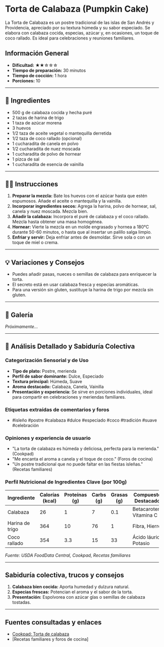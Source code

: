 # Torta de Calabaza (Pumpkin Cake)

La Torta de Calabaza es un postre tradicional de las islas de San Andrés y Providencia, apreciado por su textura húmeda y su sabor especiado. Se elabora con calabaza cocida, especias, azúcar y, en ocasiones, un toque de coco rallado. Es ideal para celebraciones y reuniones familiares.

## Información General

* **Dificultad:** ★★☆☆☆
* **Tiempo de preparación:** 30 minutos
* **Tiempo de cocción:** 1 hora
* **Porciones:** 10

---

## 📝 Ingredientes

- 500 g de calabaza cocida y hecha puré
- 2 tazas de harina de trigo
- 1 taza de azúcar morena
- 3 huevos
- 1/2 taza de aceite vegetal o mantequilla derretida
- 1/2 taza de coco rallado (opcional)
- 1 cucharadita de canela en polvo
- 1/2 cucharadita de nuez moscada
- 1 cucharadita de polvo de hornear
- 1 pizca de sal
- 1 cucharadita de esencia de vainilla

---

## 👨‍🍳 Instrucciones

1. **Preparar la mezcla:** Bate los huevos con el azúcar hasta que estén espumosos. Añade el aceite o mantequilla y la vainilla.
2. **Incorporar ingredientes secos:** Agrega la harina, polvo de hornear, sal, canela y nuez moscada. Mezcla bien.
3. **Añadir la calabaza:** Incorpora el puré de calabaza y el coco rallado. Mezcla hasta obtener una masa homogénea.
4. **Hornear:** Vierte la mezcla en un molde engrasado y hornea a 180°C durante 50-60 minutos, o hasta que al insertar un palillo salga limpio.
5. **Enfriar y servir:** Deja enfriar antes de desmoldar. Sirve sola o con un toque de miel o crema.

---

## 💡 Variaciones y Consejos

* Puedes añadir pasas, nueces o semillas de calabaza para enriquecer la torta.
* El secreto está en usar calabaza fresca y especias aromáticas.
* Para una versión sin gluten, sustituye la harina de trigo por mezcla sin gluten.

---

## 📸 Galería

*Próximamente...*

---

## 🔬 Análisis Detallado y Sabiduría Colectiva

### Categorización Sensorial y de Uso

- **Tipo de plato:** Postre, merienda
- **Perfil de sabor dominante:** Dulce, Especiado
- **Textura principal:** Húmeda, Suave
- **Aroma destacado:** Calabaza, Canela, Vainilla
- **Presentación y experiencia:** Se sirve en porciones individuales, ideal para compartir en celebraciones y meriendas familiares.

### Etiquetas extraídas de comentarios y foros

- #isleño #postre #calabaza #dulce #especiado #coco #tradición #suave #celebración

### Opiniones y experiencia de usuario

- "La torta de calabaza es húmeda y deliciosa, perfecta para la merienda." (Cookpad)
- "Me encanta el aroma a canela y el toque de coco." (Foros de cocina)
- "Un postre tradicional que no puede faltar en las fiestas isleñas." (Recetas familiares)

### Perfil Nutricional de Ingredientes Clave (por 100g)

| Ingrediente      | Calorías (kcal) | Proteínas (g) | Carbs (g) | Grasas (g) | Compuestos Destacados |
|------------------|-----------------|--------------|-----------|------------|----------------------|
| Calabaza         | 26              | 1            | 7         | 0.1        | Betacaroteno, Vitamina C |
| Harina de trigo  | 364             | 10           | 76        | 1          | Fibra, Hierro        |
| Coco rallado     | 354             | 3.3          | 15        | 33         | Ácido láurico, Potasio|

*Fuente: USDA FoodData Central, Cookpad, Recetas familiares*

---

## Sabiduría colectiva, trucos y consejos

1. **Calabaza bien cocida:** Aporta humedad y dulzura natural.
2. **Especias frescas:** Potencian el aroma y el sabor de la torta.
3. **Presentación:** Espolvorea con azúcar glas o semillas de calabaza tostadas.

---

## Fuentes consultadas y enlaces

- [Cookpad: Torta de calabaza](https://cookpad.com/ec/recetas/13035799-torta-de-calabaza-tipo-starbucks)
- [Recetas familiares y foros de cocina]
